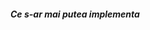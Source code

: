 ##### Ce s-ar mai putea implementa

<!---
* Introducerea realității augmentate în muzee
* Realizarea unei platforme Open Data cu informații deținute de Municipiul Iași
* Introducerea de table smart în școli
* Dezvoltarea aplicației e-IASI, cu servicii on-line pentru cetățeni
* Introducerea de touch-screen cu informații despre oraș
* Panouri informative (display) cu vremea, date din trafic, știri locale
* Utilizarea beacon unde nu este cazul de dezvoltare a unei aplicații
* Sisteme de plăți prin mobil sau contactless
* Transformarea digitală a tuturor proceselor analogice existente în prezent
* Introducerea platformelor de management educațional (cataloage online, clase virtuale, corectarea temelor online, rapoarte, statistici, comunicari etc.
--->